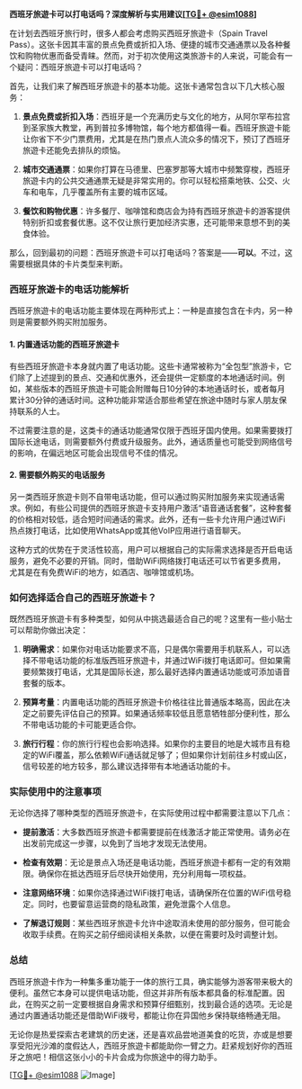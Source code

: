**西班牙旅遊卡可以打电话吗？深度解析与实用建议[[TG💪+ @esim1088](https://t.me/s/esim1088)]**

在计划去西班牙旅行时，很多人都会考虑购买西班牙旅遊卡（Spain Travel Pass）。这张卡因其丰富的景点免费或折扣入场、便捷的城市交通通票以及各种餐饮和购物优惠而备受青睐。然而，对于初次使用这类旅游卡的人来说，可能会有一个疑问：西班牙旅遊卡可以打电话吗？

首先，让我们来了解西班牙旅遊卡的基本功能。这张卡通常包含以下几大核心服务：

1. **景点免费或折扣入场**：西班牙是一个充满历史与文化的地方，从阿尔罕布拉宫到圣家族大教堂，再到普拉多博物馆，每个地方都值得一看。西班牙旅遊卡能让你省下不少门票费用，尤其是在热门景点人流众多的情况下，预订了西班牙旅遊卡还能免去排队的烦恼。
   
2. **城市交通通票**：如果你打算在马德里、巴塞罗那等大城市中频繁穿梭，西班牙旅遊卡内的公共交通通票无疑是非常实用的。你可以轻松搭乘地铁、公交、火车和电车，几乎覆盖所有主要的城市区域。

3. **餐饮和购物优惠**：许多餐厅、咖啡馆和商店会为持有西班牙旅遊卡的游客提供特别折扣或套餐优惠。这不仅让旅行更加经济实惠，还可能带来意想不到的美食体验。

那么，回到最初的问题：西班牙旅遊卡可以打电话吗？答案是——**可以**。不过，这需要根据具体的卡片类型来判断。

### 西班牙旅遊卡的电话功能解析

西班牙旅遊卡的电话功能主要体现在两种形式上：一种是直接包含在卡内，另一种则是需要额外购买附加服务。

#### 1. 内置通话功能的西班牙旅遊卡

有些西班牙旅遊卡本身就内置了电话功能。这些卡通常被称为“全包型”旅游卡，它们除了上述提到的景点、交通和优惠外，还会提供一定额度的本地通话时间。例如，某些版本的西班牙旅遊卡可能会附赠每日10分钟的本地通话时长，或者每月累计30分钟的通话时间。这种功能非常适合那些希望在旅途中随时与家人朋友保持联系的人士。

不过需要注意的是，这类卡的通话功能通常仅限于西班牙国内使用。如果需要拨打国际长途电话，则需要额外付费或升级服务。此外，通话质量也可能受到网络信号的影响，在偏远地区可能会出现信号不佳的情况。

#### 2. 需要额外购买的电话服务

另一类西班牙旅遊卡则不自带电话功能，但可以通过购买附加服务来实现通话需求。例如，有些公司提供的西班牙旅遊卡支持用户激活“语音通话套餐”，这种套餐的价格相对较低，适合短时间通话的需求。此外，还有一些卡允许用户通过WiFi热点拨打电话，比如使用WhatsApp或其他VoIP应用进行语音聊天。

这种方式的优势在于灵活性较高，用户可以根据自己的实际需求选择是否开启电话服务，避免不必要的开销。同时，借助WiFi网络拨打电话还可以节省更多费用，尤其是在有免费WiFi的地方，如酒店、咖啡馆或机场。

### 如何选择适合自己的西班牙旅遊卡？

既然西班牙旅遊卡有多种类型，如何从中挑选最适合自己的呢？这里有一些小贴士可以帮助你做出决定：

1. **明确需求**：如果你对电话功能要求不高，只是偶尔需要用手机联系人，可以选择不带电话功能的标准版西班牙旅遊卡，并通过WiFi拨打电话即可。但如果需要频繁拨打电话，尤其是国际长途，那么最好选择内置通话功能或可添加语音套餐的版本。

2. **预算考量**：内置电话功能的西班牙旅遊卡价格往往比普通版本略高，因此在决定之前要先评估自己的预算。如果通话频率较低且愿意牺牲部分便利性，那么不带电话功能的卡可能更适合你。

3. **旅行行程**：你的旅行行程也会影响选择。如果你的主要目的地是大城市且有稳定的WiFi覆盖，那么依赖WiFi通话就足够了；但如果你计划前往乡村或山区，信号较差的地方较多，那么建议选择带有本地通话功能的卡。

### 实际使用中的注意事项

无论你选择了哪种类型的西班牙旅遊卡，在实际使用过程中都需要注意以下几点：

- **提前激活**：大多数西班牙旅遊卡都需要提前在线激活才能正常使用。请务必在出发前完成这一步骤，以免到了当地才发现无法使用。

- **检查有效期**：无论是景点入场还是电话功能，西班牙旅遊卡都有一定的有效期限。确保你在抵达西班牙后尽快开始使用，充分利用每一项权益。

- **注意网络环境**：如果你选择通过WiFi拨打电话，请确保所在位置的WiFi信号稳定。同时，也要留意运营商的隐私政策，避免泄露个人信息。

- **了解退订规则**：某些西班牙旅遊卡允许中途取消未使用的部分服务，但可能会收取手续费。在购买之前仔细阅读相关条款，以便在需要时及时调整计划。

### 总结

西班牙旅遊卡作为一种集多重功能于一体的旅行工具，确实能够为游客带来极大的便利。虽然它本身可以提供电话功能，但这并非所有版本都具备的标准配置。因此，在购买之前一定要根据自身需求和预算仔细甄别，找到最合适的选项。无论是通过内置通话功能还是借助WiFi拨号，都能让你在异国他乡保持联络畅通无阻。

无论你是热爱探索古老建筑的历史迷，还是喜欢品尝地道美食的吃货，亦或是想要享受阳光沙滩的度假达人，西班牙旅遊卡都能助你一臂之力。赶紧规划好你的西班牙之旅吧！相信这张小小的卡片会成为你旅途中的得力助手。

[[TG💪+ @esim1088](https://t.me/s/esim1088) ![Image](https://i.postimg.cc/4NQfJmqS/Snipaste-2025-05-13-00-14-12.png)]